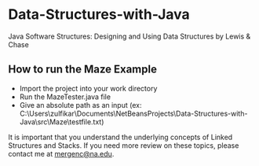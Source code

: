Data-Structures-with-Java
=========================
Java Software Structures: Designing and Using Data Structures
by Lewis & Chase

## How to run the Maze Example

- Import the project into your work directory
- Run the MazeTester.java file
- Give an absolute path as an input (ex: C:\Users\zulfikar\Documents\NetBeansProjects\Data-Structures-with-Java\src\Maze\testfile.txt)

It is important that you understand the underlying concepts of Linked Structures and Stacks. If you need more review on these topics, please contact me at mergenc@na.edu.
